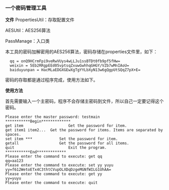 ### 一个密码管理工具
**文件**
PropertiesUtil：存取配置文件

AESUtil：AES256算法

PassManage：入口类

本工具的密码加解密用的AES256算法，密码存储在properties文件里，如下：
```
  qq = onQ9HCrmFpi9veRwVUys4wLLJu1ssBTDt0fb9pf5fHw=                           
  weixin = 5Eb2RRgpEEd05vptsqZxuwGwhhqGHGY/VZb7wMnIAoU=
  baiduyunpan = HacMLaEDGXGEwXgTgYYLbXyN13w6gQgpUtSQqZ7pX+E=
```

密码的存取都是通过程序完成，使用方法如下。

**使用方法**

首先需要输入一个主密码，程序不会存储主密码到文件，所以自己一定要记得这个密码。

```
Please enter the master password: testmain
***********Begin*************
get item					Get the password for item.
get item1 item2...	Get the password for items. Items are separated by spaces.
set item ***			Set the password for item.
getall					Get the password for all items.
quit						Exit the program.
***********End*************
Please enter the command to execute: get qq
qq=aa123
Please enter the command to execute: set yy yuyu
yy=f612WetoETx4C3thtCVupOLXDqDzgeMGNfWILG1UhAA=
Please enter the command to execute: get yy
yy=yuyu
Please enter the command to execute: quit
```



